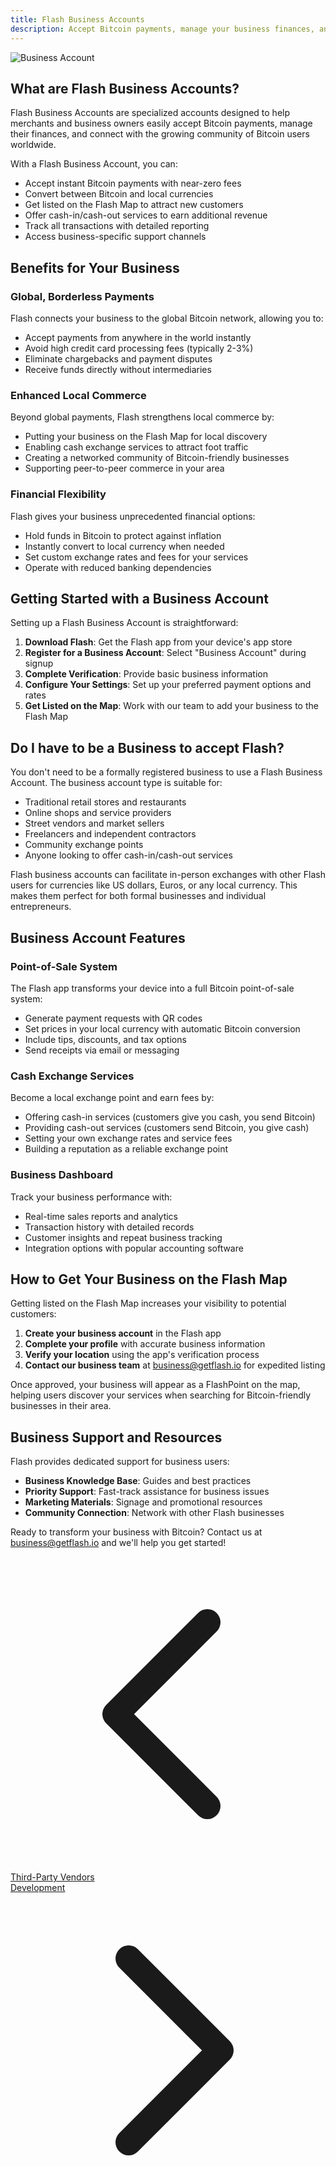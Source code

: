 ```yaml
---
title: Flash Business Accounts
description: Accept Bitcoin payments, manage your business finances, and join the global network of Flash-enabled merchants
---
```


![Business Account](/images/business.webp)

## What are Flash Business Accounts?

Flash Business Accounts are specialized accounts designed to help merchants and business owners easily accept Bitcoin payments, manage their finances, and connect with the growing community of Bitcoin users worldwide.

With a Flash Business Account, you can:

- Accept instant Bitcoin payments with near-zero fees
- Convert between Bitcoin and local currencies
- Get listed on the Flash Map to attract new customers
- Offer cash-in/cash-out services to earn additional revenue
- Track all transactions with detailed reporting
- Access business-specific support channels

## Benefits for Your Business

### Global, Borderless Payments

Flash connects your business to the global Bitcoin network, allowing you to:
- Accept payments from anywhere in the world instantly
- Avoid high credit card processing fees (typically 2-3%)
- Eliminate chargebacks and payment disputes
- Receive funds directly without intermediaries

### Enhanced Local Commerce

Beyond global payments, Flash strengthens local commerce by:
- Putting your business on the Flash Map for local discovery
- Enabling cash exchange services to attract foot traffic
- Creating a networked community of Bitcoin-friendly businesses
- Supporting peer-to-peer commerce in your area

### Financial Flexibility

Flash gives your business unprecedented financial options:
- Hold funds in Bitcoin to protect against inflation
- Instantly convert to local currency when needed
- Set custom exchange rates and fees for your services
- Operate with reduced banking dependencies

## Getting Started with a Business Account

Setting up a Flash Business Account is straightforward:

1. **Download Flash**: Get the Flash app from your device's app store
2. **Register for a Business Account**: Select "Business Account" during signup
3. **Complete Verification**: Provide basic business information 
4. **Configure Your Settings**: Set up your preferred payment options and rates
5. **Get Listed on the Map**: Work with our team to add your business to the Flash Map

## Do I have to be a Business to accept Flash?

You don't need to be a formally registered business to use a Flash Business Account. The business account type is suitable for:

- Traditional retail stores and restaurants
- Online shops and service providers
- Street vendors and market sellers
- Freelancers and independent contractors
- Community exchange points
- Anyone looking to offer cash-in/cash-out services

Flash business accounts can facilitate in-person exchanges with other Flash users for currencies like US dollars, Euros, or any local currency. This makes them perfect for both formal businesses and individual entrepreneurs.

## Business Account Features

### Point-of-Sale System

The Flash app transforms your device into a full Bitcoin point-of-sale system:
- Generate payment requests with QR codes
- Set prices in your local currency with automatic Bitcoin conversion
- Include tips, discounts, and tax options
- Send receipts via email or messaging

### Cash Exchange Services

Become a local exchange point and earn fees by:
- Offering cash-in services (customers give you cash, you send Bitcoin)
- Providing cash-out services (customers send Bitcoin, you give cash)
- Setting your own exchange rates and service fees
- Building a reputation as a reliable exchange point

### Business Dashboard

Track your business performance with:
- Real-time sales reports and analytics
- Transaction history with detailed records
- Customer insights and repeat business tracking
- Integration options with popular accounting software

## How to Get Your Business on the Flash Map

Getting listed on the Flash Map increases your visibility to potential customers:

1. **Create your business account** in the Flash app
2. **Complete your profile** with accurate business information
3. **Verify your location** using the app's verification process
4. **Contact our business team** at [business@getflash.io](mailto:business@getflash.io) for expedited listing

Once approved, your business will appear as a FlashPoint on the map, helping users discover your services when searching for Bitcoin-friendly businesses in their area.

## Business Support and Resources

Flash provides dedicated support for business users:

- **Business Knowledge Base**: Guides and best practices
- **Priority Support**: Fast-track assistance for business issues
- **Marketing Materials**: Signage and promotional resources
- **Community Connection**: Network with other Flash businesses

Ready to transform your business with Bitcoin? Contact us at [business@getflash.io](mailto:business@getflash.io) and we'll help you get started!

<!-- Navigation links -->
<div class="flex justify-between items-center mt-8 pt-4 border-t border-zinc-200 dark:border-zinc-700">
  <div class="w-1/3 text-left">
    <a href="third-party-vendors" class="inline-flex items-center bg-purple-600 hover:bg-purple-700 text-white rounded-md transition-colors px-4 py-2 text-sm font-medium shadow-sm hover:shadow-md">
      <svg xmlns="http://www.w3.org/2000/svg" class="h-4 w-4 mr-2" fill="none" viewBox="0 0 24 24" stroke="currentColor">
        <path stroke-linecap="round" stroke-linejoin="round" stroke-width="2" d="M15 19l-7-7 7-7" />
      </svg>
      Third-Party Vendors
    </a>
  </div>
  <div class="w-1/3 text-center">
    <!-- Optional center content -->
  </div>
  <div class="w-1/3 text-right">
    <a href="development" class="inline-flex items-center bg-purple-600 hover:bg-purple-700 text-white rounded-md transition-colors px-4 py-2 text-sm font-medium shadow-sm hover:shadow-md">
      Development
      <svg xmlns="http://www.w3.org/2000/svg" class="h-4 w-4 ml-2" fill="none" viewBox="0 0 24 24" stroke="currentColor">
        <path stroke-linecap="round" stroke-linejoin="round" stroke-width="2" d="M9 5l7 7-7 7" />
      </svg>
    </a>
  </div>
</div>